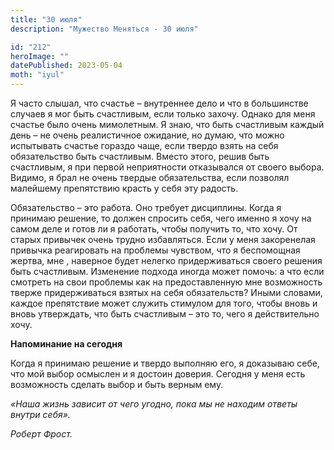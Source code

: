 ```yaml
---
title: "30 июля"
description: "Мужество Меняться - 30 июля"

id: "212"
heroImage: ""
datePublished: 2023-05-04
moth: "iyul"
---
```


Я часто слышал, что счастье – внутреннее дело и что в большинстве случаев я
мог быть счастливым, если только захочу. Однако для меня счастье было очень
мимолетным. Я знаю, что быть счастливым каждый день – не очень реалистичное
ожидание, но думаю, что можно испытывать счастье гораздо чаще, если твердо
взять на себя обязательство быть счастливым. Вместо этого, решив быть
счастливым, я при первой неприятности отказывался от своего выбора. Видимо, я
брал не очень твердые обязательства, если позволял малейшему препятствию
красть у себя эту радость.

Обязательство – это работа. Оно требует дисциплины. Когда я принимаю решение,
то должен спросить себя, чего именно я хочу на самом деле и готов ли я
работать, чтобы получить то, что хочу. От старых привычек очень трудно
избавляться. Если у меня закоренелая привычка реагировать на проблемы
чувством, что я беспомощная жертва, мне , наверное будет нелегко
придерживаться своего решения быть счастливым. Изменение подхода иногда может
помочь: а что если смотреть на свои проблемы как на предоставленную мне
возможность тверже придерживаться взятых на себя обязательств? Иными словами,
каждое препятствие может служить стимулом для того, чтобы вновь и вновь
утверждать, что быть счастливым – это то, чего я действительно хочу.

**Напоминание на сегодня**

Когда я принимаю решение и твердо выполняю его, я доказываю себе, что мой
выбор осмыслен и я достоин доверия. Сегодня у меня есть возможность сделать
выбор и быть верным ему.

_«Наша жизнь зависит от чего угодно, пока мы не находим ответы внутри себя»._

_Роберт Фрост._
